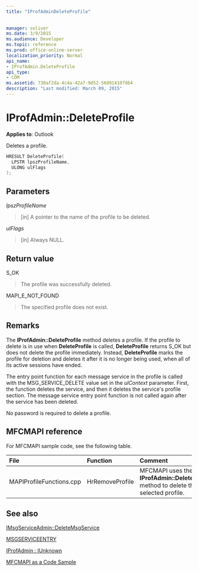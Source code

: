 ```yaml
---
title: "IProfAdminDeleteProfile"
 
 
manager: soliver
ms.date: 3/9/2015
ms.audience: Developer
ms.topic: reference
ms.prod: office-online-server
localization_priority: Normal
api_name:
- IProfAdmin.DeleteProfile
api_type:
- COM
ms.assetid: 730af2da-4c4a-42a7-9d52-56d914107d64
description: "Last modified: March 09, 2015"
---
```


# IProfAdmin::DeleteProfile

  
  
**Applies to**: Outlook 
  
Deletes a profile.
  
```cpp
HRESULT DeleteProfile(
  LPSTR lpszProfileName,
  ULONG ulFlags
);
```

## Parameters

 _lpszProfileName_
  
> [in] A pointer to the name of the profile to be deleted.
    
 _ulFlags_
  
> [in] Always NULL. 
    
## Return value

S_OK 
  
> The profile was successfully deleted.
    
MAPI_E_NOT_FOUND 
  
> The specified profile does not exist.
    
## Remarks

The **IProfAdmin::DeleteProfile** method deletes a profile. If the profile to delete is in use when **DeleteProfile** is called, **DeleteProfile** returns S_OK but does not delete the profile immediately. Instead, **DeleteProfile** marks the profile for deletion and deletes it after it is no longer being used, when all of its active sessions have ended. 
  
The entry point function for each message service in the profile is called with the MSG_SERVICE_DELETE value set in the  _ulContext_ parameter. First, the function deletes the service, and then it deletes the service's profile section. The message service entry point function is not called again after the service has been deleted. 
  
No password is required to delete a profile.
  
## MFCMAPI reference

For MFCMAPI sample code, see the following table.
  
|**File**|**Function**|**Comment**|
|:-----|:-----|:-----|
|MAPIProfileFunctions.cpp  <br/> |HrRemoveProfile  <br/> |MFCMAPI uses the **IProfAdmin::DeleteProfile** method to delete the selected profile.  <br/> |
   
## See also



[IMsgServiceAdmin::DeleteMsgService](imsgserviceadmin-deletemsgservice.md)
  
[MSGSERVICEENTRY](msgserviceentry.md)
  
[IProfAdmin : IUnknown](iprofadminiunknown.md)


[MFCMAPI as a Code Sample](mfcmapi-as-a-code-sample.md)

